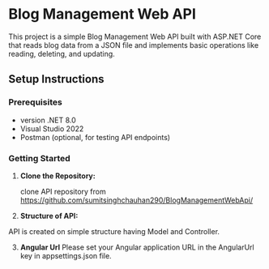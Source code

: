 # Blog Management Web API

This project is a simple Blog Management Web API built with ASP.NET Core that reads blog data from a JSON file and implements basic operations like reading, deleting, and updating.

## Setup Instructions

### Prerequisites

- version .NET 8.0
- Visual Studio 2022
- Postman (optional, for testing API endpoints)

### Getting Started

1. **Clone the Repository:**

   clone API repository from https://github.com/sumitsinghchauhan290/BlogManagementWebApi/
   
2. **Structure of API:**

API is created on simple structure having Model and Controller.

3. **Angular Url**
Please set your Angular application URL in the AngularUrl key in appsettings.json file.
